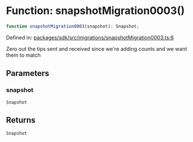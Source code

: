 # Function: snapshotMigration0003()

```ts
function snapshotMigration0003(snapshot): Snapshot;
```

Defined in: [packages/sdk/src/migrations/snapshotMigration0003.ts:6](https://github.com/towns-protocol/towns/blob/0db1fd0ac7258e8db8cedfb6183e8eade8284fa1/packages/sdk/src/migrations/snapshotMigration0003.ts#L6)

Zero out the tips sent and received since we're adding counts and we want them to match

## Parameters

### snapshot

`Snapshot`

## Returns

`Snapshot`
